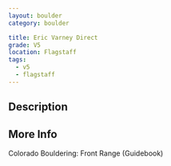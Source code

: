 ```yaml
---
layout: boulder
category: boulder

title: Eric Varney Direct
grade: V5
location: Flagstaff
tags:
  - v5
  - flagstaff
---
```


## Description


## More Info
Colorado Bouldering: Front Range (Guidebook)
